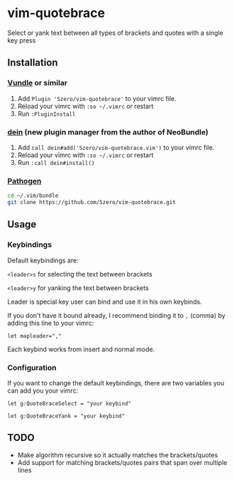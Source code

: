 # vim-quotebrace

Select or yank text between all types of brackets and quotes with a single key press

## Installation

### [Vundle](https://github.com/VundleVim/Vundle.vim) or similar

1. Add `Plugin 'Szero/vim-quotebrace'` to your vimrc file.
2. Reload your vimrc with `:so ~/.vimrc` or restart
3. Run `:PluginInstall`

### [dein](https://github.com/Shougo/dein.vim) (new plugin manager from the author of NeoBundle)

1. Add `call dein#add('Szero/vim-quotebrace.vim')` to your vimrc file.
2. Reload your vimrc with `:so ~/.vimrc` or restart
3. Run `:call dein#install()`

### [Pathogen](https://github.com/tpope/vim-pathogen)

```sh
cd ~/.vim/bundle
git clone https://github.com/Szero/vim-quotebrace.git
```

## Usage

### Keybindings

Default keybindings are: 

`<leader>s` for selecting the text between brackets

`<leader>y` for yanking the text between brackets

Leader is special key user can bind and use it in his own keybinds.

If you don't have it bound already, I recommend binding it to `,` (comma) by adding this line to your vimrc:

```vim
let mapleader=","
```

Each keybind works from insert and normal mode.

### Configuration

If you want to change the default keybindings, there are two variables you can add you your vimrc:

```vim
let g:QuoteBraceSelect = "your keybind"

let g:QuoteBraceYank = "your keybind"
```

## TODO

- Make algorithm recursive so it actually matches the brackets/quotes
- Add support for matching brackets/quotes pairs that span over multiple lines
